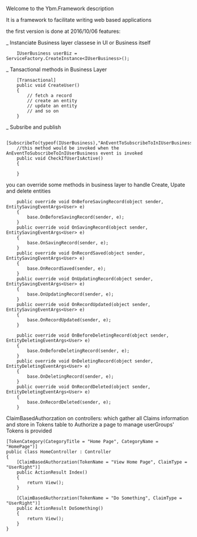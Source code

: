 Welcome to the Ybm.Framework description

It is a framework to facilitate writing web based applications

the first version is done at 2016/10/06 
features:

_ Instanciate Business layer classese in UI or Business itself

        IUserBusiness userBiz = ServiceFactory.CreateInstance<IUserBusiness>();

_ Tansactional methods in Business Layer

        [Transactional]
        public void CreateUser()
        {
            // fetch a record 
            // create an entity
            // update an entity 
            // and so on 
        }

_ Subsribe and publish 

        [SubscribeTo(typeof(IUserBusiness),"AnEventToSubscribeToInIUserBusiness")]
        //this method would be invoked when the AnEventToSubscribeToInIUserBusiness event is invoked
        public void CheckIfUserIsActive()
        {

        }
        
        
you can override some methods in business layer to handle Create, Upate and delete entities

        public override void OnBeforeSavingRecord(object sender, EntitySavingEventArgs<User> e)
        {
            base.OnBeforeSavingRecord(sender, e);
        }
        public override void OnSavingRecord(object sender, EntitySavingEventArgs<User> e)
        {
            base.OnSavingRecord(sender, e);
        }
        public override void OnRecordSaved(object sender, EntitySavingEventArgs<User> e)
        {
            base.OnRecordSaved(sender, e);
        }
        public override void OnUpdatingRecord(object sender, EntitySavingEventArgs<User> e)
        {
            base.OnUpdatingRecord(sender, e);
        }
        public override void OnRecordUpdated(object sender, EntitySavingEventArgs<User> e)
        {
            base.OnRecordUpdated(sender, e);
        }

        public override void OnBeforeDeletingRecord(object sender, EntityDeletingEventArgs<User> e)
        {
            base.OnBeforeDeletingRecord(sender, e);
        }
        public override void OnDeletingRecord(object sender, EntityDeletingEventArgs<User> e)
        {
            base.OnDeletingRecord(sender, e);
        }
        public override void OnRecordDeleted(object sender, EntityDeletingEventArgs<User> e)
        {
            base.OnRecordDeleted(sender, e);
        }
        

ClaimBasedAuthorzation on controllers:
which gather all Claims information and store in Tokens table to Authorize
a page to manage userGroups' Tokens is provided

    [TokenCategory(CategoryTitle = "Home Page", CategoryName = "HomePage")]
    public class HomeController : Controller
    {
        [ClaimBasedAuthorzation(TokenName = "View Home Page", ClaimType = "UserRight")]
        public ActionResult Index()
        {
            return View();
        }

        [ClaimBasedAuthorzation(TokenName = "Do Something", ClaimType = "UserRight")]
        public ActionResult DoSomething()
        {
            return View();
        }
    }
